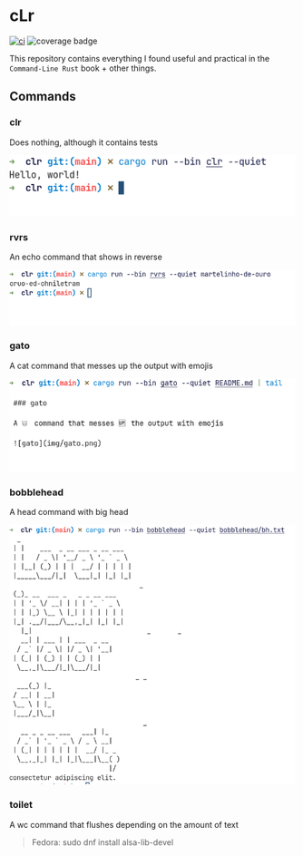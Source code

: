 # cLr

[![ci](https://github.com/martelinho-de-ouro/clr/actions/workflows/ci.yml/badge.svg)](https://github.com/martelinho-de-ouro/clr/actions/workflows/ci.yml)
![coverage badge](https://img.shields.io/endpoint?url=https://gist.githubusercontent.com/helio-frota/d86fe4168b61872f7e63d85ce3c9fea6/raw/cov.json)

This repository contains everything I found useful and practical in the `Command-Line Rust` book + other things.

## Commands

### clr

Does nothing, although it contains tests

![clr](img/clr.png)

### rvrs

An echo command that shows in reverse

![rvrs](img/rvrs.png)

### gato

A cat command that messes up the output with emojis

![gato](img/gato.png)

### bobblehead

A head command with big head

![bobblehead](img/bobblehead.png)

### toilet

A wc command that flushes depending on the amount of text

> Fedora: sudo dnf install alsa-lib-devel
